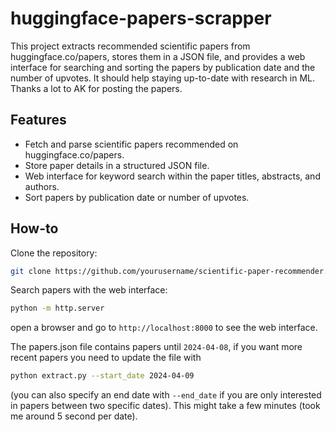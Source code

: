 # huggingface-papers-scrapper

This project extracts recommended scientific papers from huggingface.co/papers, stores them in a JSON file, and provides a web interface for searching and sorting the papers by publication date and the number of upvotes. It should help staying up-to-date with research in ML. Thanks a lot to AK for posting the papers.

## Features

- Fetch and parse scientific papers recommended on huggingface.co/papers.
- Store paper details in a structured JSON file.
- Web interface for keyword search within the paper titles, abstracts, and authors.
- Sort papers by publication date or number of upvotes.

## How-to

Clone the repository:
```bash
git clone https://github.com/yourusername/scientific-paper-recommender.git
```

Search papers with the web interface:
```bash
python -m http.server
```
open a browser and go to `http://localhost:8000` to see the web interface.

The papers.json file contains papers until `2024-04-08`, if you want more recent papers you need to update the file with
```bash
python extract.py --start_date 2024-04-09
```
(you can also specify an end date with `--end_date` if you are only interested in papers between two specific dates).
This might take a few minutes (took me around 5 second per date).